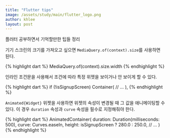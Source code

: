 ```yaml
---
title: "Flutter tips"
image: /assets/study/main/flutter_logo.png
author: khlee
layout: post
---
```


플러터 공부하면서 기억할만한 팁들 정리

기기 스크린의 크기를 가져오고 싶으면 `MediaQuery.of(context).size`를 사용하면 된다.

{% highlight dart %}
MediaQuery.of(context).size.width
{% endhighlight %}

인라인 조건문을 사용해서 조건에 따라 특정 위젯을 보이거나 안 보이게 할 수 있다.

{% highlight dart %}
if (!isSignupScreen)
Container(
  // ...
),
{% endhighlight %}

`Animated{Widget}` 위젯을 사용하면 위젯의 속성이 변경될 때 그 값을 애니메이팅할 수 있다. 이 경우 `duration` 속성과 `curve` 속성을 필수로 지정해줘야 한다.

{% highlight dart %}
AnimatedContainer(
  duration: Duration(milliseconds: 500),
  curve: Curves.easeIn,
  height: isSignupScreen ? 280.0 : 250.0,
  // ...
)
{% endhighlight %}
